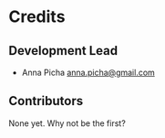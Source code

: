 # Credits


## Development Lead

* Anna Picha <anna.picha@gmail.com>

## Contributors

None yet. Why not be the first?
